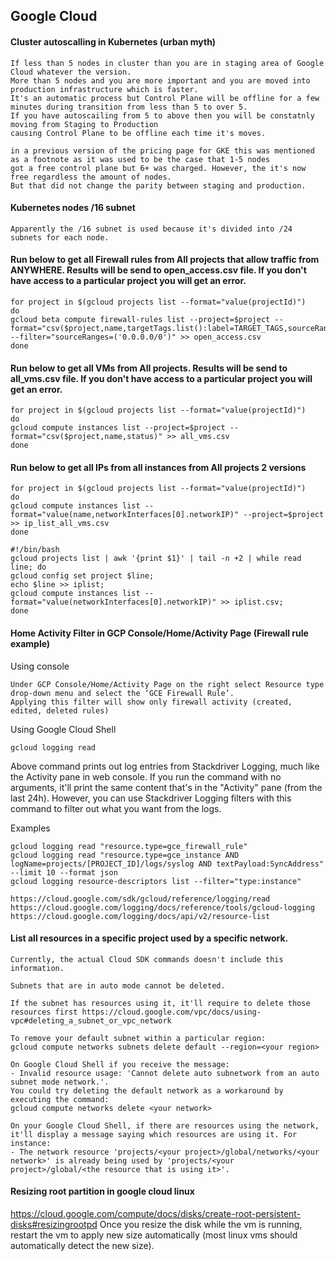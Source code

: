 ## Google Cloud

#### Cluster autoscalling in Kubernetes (urban myth)

```
If less than 5 nodes in cluster than you are in staging area of Google Cloud whatever the version. 
More than 5 nodes and you are more important and you are moved into production infrastructure which is faster. 
It's an automatic process but Control Plane will be offline for a few minutes during transition from less than 5 to over 5. 
If you have autoscailing from 5 to above then you will be constatnly moving from Staging to Production 
causing Control Plane to be offline each time it's moves.

in a previous version of the pricing page for GKE this was mentioned as a footnote as it was used to be the case that 1-5 nodes 
got a free control plane but 6+ was charged. However, the it's now free regardless the amount of nodes. 
But that did not change the parity between staging and production.
```

#### Kubernetes nodes /16 subnet

```
Apparently the /16 subnet is used because it's divided into /24 subnets for each node.
```

#### Run below to get all Firewall rules from All projects that allow traffic from ANYWHERE. Results will be send to open_access.csv file. If you don't have access to a particular project you will get an error.
```
for project in $(gcloud projects list --format="value(projectId)")
do
gcloud beta compute firewall-rules list --project=$project --format="csv($project,name,targetTags.list():label=TARGET_TAGS,sourceRanges.list():label=SRC_RANGES,allowed[].map().firewall_rule().list():label=ALLOW,network)" --filter="sourceRanges=('0.0.0.0/0')" >> open_access.csv
done
```

#### Run below to get all VMs from All projects. Results will be send to all_vms.csv file. If you don't have access to a particular project you will get an error.
```
for project in $(gcloud projects list --format="value(projectId)")
do
gcloud compute instances list --project=$project --format="csv($project,name,status)" >> all_vms.csv
done
```

#### Run below to get all IPs from all instances from All projects 2 versions

```
for project in $(gcloud projects list --format="value(projectId)")
do
gcloud compute instances list --format="value(name,networkInterfaces[0].networkIP)" --project=$project >> ip_list_all_vms.csv
done
```

```
#!/bin/bash 
gcloud projects list | awk '{print $1}' | tail -n +2 | while read line; do 
gcloud config set project $line; 
echo $line >> iplist; 
gcloud compute instances list --format="value(networkInterfaces[0].networkIP)" >> iplist.csv;
done 
```


#### Home Activity Filter in GCP Console/Home/Activity Page (Firewall rule example)

Using console

```
Under GCP Console/Home/Activity Page on the right select Resource type drop-down menu and select the ‘GCE Firewall Rule’. 
Applying this filter will show only firewall activity (created, edited, deleted rules)
```

Using Google Cloud Shell 

```
gcloud logging read
```

Above command prints out log entries from Stackdriver Logging, much like the Activity pane in web console.
If you run the command with no arguments, it'll print the same content that's in the "Activity" pane (from the last 24h). However, you can use Stackdriver Logging filters with this command to filter out what you want from the logs.

Examples

```
gcloud logging read "resource.type=gce_firewall_rule"
gcloud logging read "resource.type=gce_instance AND logName=projects/[PROJECT_ID]/logs/syslog AND textPayload:SyncAddress" --limit 10 --format json
gcloud logging resource-descriptors list --filter="type:instance"
```
```
https://cloud.google.com/sdk/gcloud/reference/logging/read
https://cloud.google.com/logging/docs/reference/tools/gcloud-logging
https://cloud.google.com/logging/docs/api/v2/resource-list
```

#### List all resources in a specific project used by a specific network.

```
Currently, the actual Cloud SDK commands doesn't include this information.

Subnets that are in auto mode cannot be deleted.

If the subnet has resources using it, it'll require to delete those resources first https://cloud.google.com/vpc/docs/using-vpc#deleting_a_subnet_or_vpc_network

To remove your default subnet within a particular region:
gcloud compute networks subnets delete default --region=<your region> 

On Google Cloud Shell if you receive the message: 
- Invalid resource usage: 'Cannot delete auto subnetwork from an auto subnet mode network.'. 
You could try deleting the default network as a workaround by executing the command: 
gcloud compute networks delete <your network> 

On your Google Cloud Shell, if there are resources using the network, it'll display a message saying which resources are using it. For instance: 
- The network resource 'projects/<your project>/global/networks/<your network>' is already being used by 'projects/<your project>/global/<the resource that is using it>'. 
```

#### Resizing root partition in google cloud linux
https://cloud.google.com/compute/docs/disks/create-root-persistent-disks#resizingrootpd
Once you resize the disk while the vm is running, restart the vm to apply new size automatically (most linux vms should automatically detect the new size).
